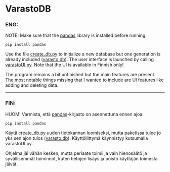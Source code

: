 # VarastoDB

### ENG:
NOTE! Make sure that the [pandas](https://pandas.pydata.org/) library is installed before running:
```
pip install pandas
```

Use the file [create_db.py](/create_db.py) to initialize a new database but one generation is already included ([varasto.db](/varasto.db)).
The user interface is launched by calling [varastoUI.py](/varastoUI.py). Note that the UI is available in Finnish only!

The program remains a bit unfinished but the main features are present. The most notable things missing that I wanted to include are UI features like adding and deleting data.

---

### FIN:
HUOM! Varmista, että [pandas](https://pandas.pydata.org/)-kirjasto on asennettuna ennen ajoa:
```
pip install pandas
```

Käytä create_db.py uuden tietokannan luomiseksi, mutta paketissa tulee jo yks sen ajon tulos ([varasto.db](/varasto.db)).
Käyttöliittymä käynnistyy kutsumalla varastoUI.py.

Ohjelma jäi vähän kesken, mutta periaate toimii ja vain hienosäätö ja syvällisemmät toiminnot, kuten tietojen lisäys ja poisto käyttäjän toimesta jäivät.
